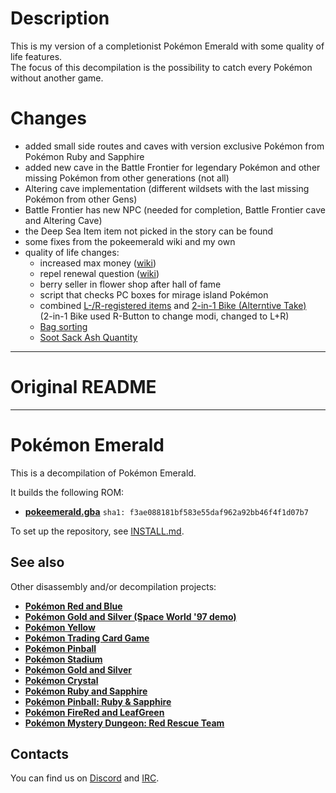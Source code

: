 # Description
This is my version of a completionist Pokémon Emerald with some quality of life features.  
The focus of this decompilation is the possibility to catch every Pokémon without another game. 

# Changes
- added small side routes and caves with version exclusive Pokémon from Pokémon Ruby and Sapphire
- added new cave in the Battle Frontier for legendary Pokémon and other missing Pokémon from other generations (not all)
- Altering cave implementation (different wildsets with the last missing Pokémon from other Gens)
- Battle Frontier has new NPC (needed for completion, Battle Frontier cave and Altering Cave)
- the Deep Sea Item item not picked in the story can be found
- some fixes from the pokeemerald wiki and my own
- quality of life changes:
  - increased max money ([wiki](https://github.com/pret/pokeemerald/wiki/Increase-money-limit))
  - repel renewal question ([wiki](https://github.com/pret/pokeemerald/wiki/Prompt-for-reusing-Repels))
  - berry seller in flower shop after hall of fame
  - script that checks PC boxes for mirage island Pokémon
  - combined [L-/R-registered items](https://www.pokecommunity.com/showpost.php?p=10134388&postcount=56) and [2-in-1 Bike (Alterntive Take)](https://www.pokecommunity.com/showpost.php?p=10217718&postcount=172)  
  (2-in-1 Bike used R-Button to change modi, changed to L+R)
  - [Bag sorting](https://www.pokecommunity.com/showpost.php?p=10167488&postcount=84)
  - [Soot Sack Ash Quantity](https://www.pokecommunity.com/showpost.php?p=10222284&postcount=178)

-----

# Original README

-----

# Pokémon Emerald

This is a decompilation of Pokémon Emerald.

It builds the following ROM:

* [**pokeemerald.gba**](https://datomatic.no-intro.org/index.php?page=show_record&s=23&n=1961) `sha1: f3ae088181bf583e55daf962a92bb46f4f1d07b7`

To set up the repository, see [INSTALL.md](INSTALL.md).


## See also

Other disassembly and/or decompilation projects:
* [**Pokémon Red and Blue**](https://github.com/pret/pokered)
* [**Pokémon Gold and Silver (Space World '97 demo)**](https://github.com/pret/pokegold-spaceworld)
* [**Pokémon Yellow**](https://github.com/pret/pokeyellow)
* [**Pokémon Trading Card Game**](https://github.com/pret/poketcg)
* [**Pokémon Pinball**](https://github.com/pret/pokepinball)
* [**Pokémon Stadium**](https://github.com/pret/pokestadium)
* [**Pokémon Gold and Silver**](https://github.com/pret/pokegold)
* [**Pokémon Crystal**](https://github.com/pret/pokecrystal)
* [**Pokémon Ruby and Sapphire**](https://github.com/pret/pokeruby)
* [**Pokémon Pinball: Ruby & Sapphire**](https://github.com/pret/pokepinballrs)
* [**Pokémon FireRed and LeafGreen**](https://github.com/pret/pokefirered)
* [**Pokémon Mystery Dungeon: Red Rescue Team**](https://github.com/pret/pmd-red)


## Contacts

You can find us on [Discord](https://discord.gg/d5dubZ3) and [IRC](https://web.libera.chat/?#pret).
